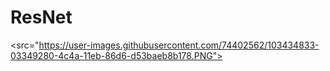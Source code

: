 # ResNet
<src="https://user-images.githubusercontent.com/74402562/103434833-03349280-4c4a-11eb-86d6-d53baeb8b178.PNG">
